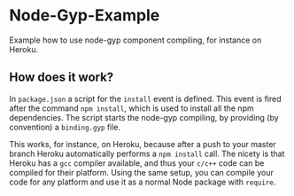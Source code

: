 # Node-Gyp-Example

Example how to use node-gyp component compiling, for instance on Heroku.

## How does it work?
In `package.json` a script for the `install` event is defined.
This event is fired after the command `npm install`, which is used to install all the npm dependencies.
The script starts the node-gyp compiling, by providing (by convention) a `binding.gyp` file.

This works, for instance, on Heroku, because after a push to your master branch Heroku automatically performs a `npm install` call.
The nicety is that Heroku has a `gcc` compiler available, and thus your `c/c++` code can be compiled for their platform.
Using the same setup, you can compile your code for any platform and use it as a normal Node package with `require`.
